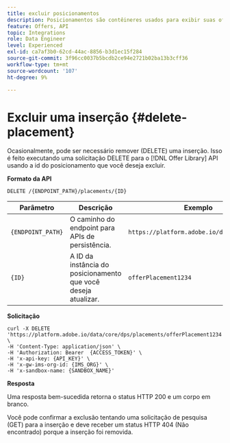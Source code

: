 ```yaml
---
title: excluir posicionamentos
description: Posicionamentos são contêineres usados para exibir suas ofertas.
feature: Offers, API
topic: Integrations
role: Data Engineer
level: Experienced
exl-id: ca7af3b0-62cd-44ac-8856-b3d1ec15f284
source-git-commit: 3f96cc0037b5bcdb2ce94e2721b02ba13b3cff36
workflow-type: tm+mt
source-wordcount: '107'
ht-degree: 9%

---
```


# Excluir uma inserção {#delete-placement}

Ocasionalmente, pode ser necessário remover (DELETE) uma inserção. Isso é feito executando uma solicitação DELETE para o [!DNL Offer Library] API usando a id do posicionamento que você deseja excluir.

**Formato da API**

```http
DELETE /{ENDPOINT_PATH}/placements/{ID}
```

| Parâmetro | Descrição | Exemplo |
| --------- | ----------- | ------- |
| `{ENDPOINT_PATH}` | O caminho do endpoint para APIs de persistência. | `https://platform.adobe.io/data/core/dps/` |
| `{ID}` | A ID da instância do posicionamento que você deseja atualizar. | `offerPlacement1234` |

**Solicitação**

```shell
curl -X DELETE 'https://platform.adobe.io/data/core/dps/placements/offerPlacement1234' \
-H 'Content-Type: application/json' \
-H 'Authorization: Bearer  {ACCESS_TOKEN}' \
-H 'x-api-key: {API_KEY}' \
-H 'x-gw-ims-org-id: {IMS_ORG}' \
-H 'x-sandbox-name: {SANDBOX_NAME}'
```

**Resposta**

Uma resposta bem-sucedida retorna o status HTTP 200 e um corpo em branco.

Você pode confirmar a exclusão tentando uma solicitação de pesquisa (GET) para a inserção e deve receber um status HTTP 404 (Não encontrado) porque a inserção foi removida.
